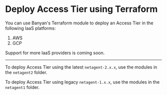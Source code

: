 # Deploy Access Tier using Terraform

You can use Banyan's Terraform module to deploy an Access Tier in the following IaaS platforms:

1. AWS
2. GCP

Support for more IaaS providers is coming soon.

---

To deploy Access Tier using the latest `netagent-2.x.x`, use the modules in the `netagent2` folder.

To deploy Access Tier using legacy `netagent-1.x.x`, use the modules in the `netagent1` folder.